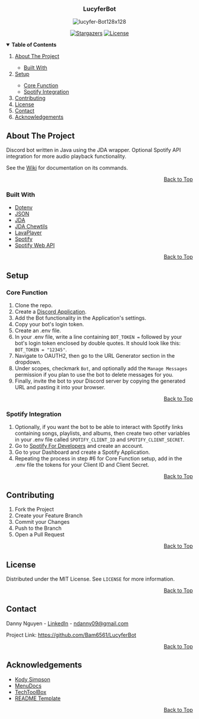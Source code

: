 <a name="top"></a>

<!-- LOGO -->
<div align="center">
  <h3>LucyferBot</h3>
  <img src="https://i.ibb.co/q7vdKJJ/lucyfer-Bot128x128.png" alt="lucyfer-Bot128x128">

  [![Stargazers][stars-shield]][stars-url] [![License][license-shield]][license-url]

</div>

<!-- TABLE OF CONTENTS -->
<details open>
  <summary><b> Table of Contents </b></summary>
  <ol>
    <li><a href="#about-the-project"> About The Project </a></li>
      <ul>
        <li><a href="#built-with"> Built With </a></li>
      </ul>
    <li><a href="#setup"> Setup </a></li>
      <ul>
        <li><a href="core-function"> Core Function </a></li>
        <li><a href="spotify-integration"> Spotify Integration </a></li>
      </ul>
    <li><a href="#contributing"> Contributing </a></li>
    <li><a href="#license"> License </a></li>
    <li><a href="#contact"> Contact </a></li>
    <li><a href="#acknowledgements"> Acknowledgements </a></li>
  </ol>
</details>


<!-- ABOUT THE PROJECT -->
## About The Project
Discord bot written in Java using the JDA wrapper. Optional Spotify API integration for more audio playback
functionality. 

See the [Wiki](https://github.com/Bam6561/LucyferBot/wiki) for documentation on its commands.

<p align="right"><a href="#top">Back to Top</a></p>

### Built With
* [Dotenv](https://github.com/cdimascio/dotenv-java)
* [JSON](https://github.com/stleary/JSON-java)
* [JDA](https://github.com/DV8FromTheWorld/JDA)
* [JDA Chewtils](https://github.com/Chew/JDA-Chewtils)
* [LavaPlayer](https://github.com/sedmelluq/lavaplayer)
* [Spotify](https://developer.spotify.com/dashboard/)
* [Spotify Web API](https://github.com/spotify-web-api-java/spotify-web-api-java)

<p align="right"><a href="#top">Back to Top</a></p>

<!-- SETUP -->
## Setup

### Core Function
1. Clone the repo.
2. Create a [Discord Application](https://discord.com/developers/docs/intro).
3. Add the Bot functionality in the Application's settings.
4. Copy your bot's login token.
5. Create an .env file.
6. In your .env file, write a line containing `BOT_TOKEN =` followed by your bot's login token enclosed by double
   quotes. It should look like this: `BOT_TOKEN = "12345"`.
7. Navigate to OAUTH2, then go to the URL Generator section in the dropdown.
8. Under scopes, checkmark `Bot`, and optionally add the `Manage Messages` permission if you plan to use the bot to
   delete messages for you.
9. Finally, invite the bot to your Discord server by copying the generated URL and pasting it into your browser.

<p align="right"><a href="#top">Back to Top</a></p>

### Spotify Integration
1. Optionally, if you want the bot to be able to interact with Spotify links containing songs, playlists, and albums,
    then create two other variables in your .env file called `SPOTIFY_CLIENT_ID` and `SPOTIFY_CLIENT_SECRET`.
2. Go to [Spotify For Developers](https://developer.spotify.com/) and create an account.
3. Go to your Dashboard and create a Spotify Application.
4. Repeating the process in step #6 for Core Function setup, add in the .env file the tokens for your Client ID and Client Secret.

<p align="right"><a href="#top">Back to Top</a></p>

<!-- CONTRIBUTING -->
## Contributing
1. Fork the Project
2. Create your Feature Branch
3. Commit your Changes
4. Push to the Branch
5. Open a Pull Request

<p align="right"><a href="#top">Back to Top</a></p>

<!-- LICENSE -->
## License
Distributed under the MIT License. See `LICENSE` for more information.

<p align="right"><a href="#top">Back to Top</a></p>

<!-- CONTACT -->
## Contact
Danny Nguyen - [LinkedIn](https://www.linkedin.com/in/ndanny09/) - ndanny09@gmail.com

Project Link: https://github.com/Bam6561/LucyferBot

<p align="right"><a href="#top">Back to Top</a></p>

<!-- ACKNOWLEDGEMENTS -->
## Acknowledgements
- [Kody Simpson](https://www.youtube.com/c/KodySimpson)
- [MenuDocs](https://www.youtube.com/c/MenuDocs)
- [TechToolBox](https://www.youtube.com/c/TechToolboxOfficial)
- [README Template](https://github.com/othneildrew/Best-README-Template#prerequisites)

<p align="right"><a href="#top">Back to Top</a></p>

<!-- SHIELDS -->
[stars-shield]: https://img.shields.io/github/stars/Bam6561/LucyferBot
[stars-url]: https://github.com/Bam6561/LucyferBot/stargazers
[license-shield]: https://img.shields.io/github/license/Bam6561/LucyferBot
[license-url]: https://github.com/Bam6561/LucyferBot/blob/main/LICENSE


